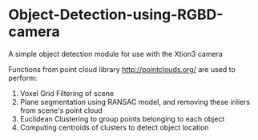 # Object-Detection-using-RGBD-camera
A simple object detection module for use with the Xtion3 camera

Functions from point cloud library http://pointclouds.org/ are used to perform: 

1. Voxel Grid Filtering of scene
2. Plane segmentation using RANSAC model, and removing these inliers from scene's point cloud
3. Euclidean Clustering to group points belonging to each object
4. Computing centroids of clusters to detect object location


